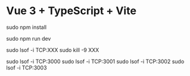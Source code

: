 # Vue 3 + TypeScript + Vite

sudo npm install 

sudo npm run dev

sudo lsof -i TCP:XXX
sudo kill -9 XXX

sudo lsof -i TCP:3000
sudo lsof -i TCP:3001
sudo lsof -i TCP:3002
sudo lsof -i TCP:3003
